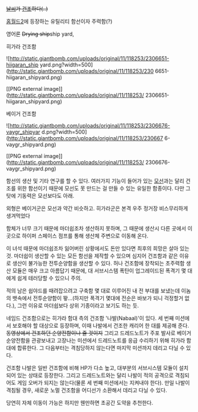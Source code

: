 <del>[날씨](%EB%82%A0%EC%94%A8.md)가
[건조](%EA%B1%B4%EC%A1%B0.md)하다(..)</del>

[홈월드2](%ED%99%88%EC%9B%94%EB%93%9C2.md)에 등장하는 유틸리티 함선이자 주력함(?)

영어론 <del>Drying ship</del>ship yard,

히가라 건조함  

![http://static.giantbomb.com/uploads/original/11/118253/2306651-hiigaran_ship
yard.png?width=500](http://static.giantbomb.com/uploads/original/11/118253/230
6651-hiigaran_shipyard.png)

[[PNG external image]](http://static.giantbomb.com/uploads/original/11/118253/
2306651-hiigaran_shipyard.png)

  
베이거 건조함  

![http://static.giantbomb.com/uploads/original/11/118253/2306676-vaygr_shipyar
d.png?width=500](http://static.giantbomb.com/uploads/original/11/118253/230667
6-vaygr_shipyard.png)

[[PNG external image]](http://static.giantbomb.com/uploads/original/11/118253/
2306676-vaygr_shipyard.png)

함선의 생산 및 기타 연구를 할 수 있다. 여러가지 기능이 들어가 있는 [모선](%EB%AA%A8%EC%84%A0.md)과는 달리
건조를 위한 함선이기 때문에 모선도 못 만드는 걸 만들 수 있는 유일한 함종이다. 다만 그 탓에 기동력은 모선보다도 아래.

외형은 베이거군은 모선과 약간 비슷하고. 히가라군은 본격 우주 정거장 비스무리하게 생겨먹었다

함체가 너무 크기 때문에 마더쉽조차 생산하지 못하며, 그 때문에 생산시 다른 곳에서 이곳으로 하이퍼 스페이스 점프를 통해 생산체 주변으로
이동해 온다.

이 녀석 때문에 마더쉽조차 잃어버린 상황에서도 돈만 있다면 최후의 희망은 살아 있는 것. 마더쉽이 생산할 수 있는 모든 함선을 제작할 수
있으며 심지어 건조함과 같은 이유로 생산이 불가능한 전투순양함을 생산할 수 있다. 허나 건조함에 장착되는 초주력함 생산 모듈은 매우 크고
아름답기 때문에, 대 서브시스템 폭탄이 업그레이드된 폭격기 몇 대에게 쉽게 테러당할 수 있으니 주의.

적의 남은 쉽야드를 때려잡으려고 구축함 몇 대로 이루어진 내 전 부대를 보냈는데 이놈의 뱃속에서 전투순양함이 뙇…(하지만 폭격기 몇대에
전순은 바보가 되니 걱정할거 없다.), 그런 이유로 마더쉽보다 상위 기종이라고 보기도 하는 듯.

네임드 건조함으로는 히가라 함대 측의 건조함 '나발(Nabaal)'이 있다. 세 번째 미션에서 보호해야 할 대상으로 등장하며, 이때 나발에서
건조한 캐리어 한 대를 제공해 준다. <del>동영상에서 건조하던 순양전함이나 줄 것이지</del> 그리고 드레드노트가 주포 발사로 베이거
순양전함을 관광보내고 고장나는 미션에서 드레드노트를 응급 수리하기 위해 히가라 함대에 합류한다. 그 다음부터는 격침당하지 않는다면 마지막
미션까지 데리고 다닐 수 있다.

건조함 나발은 일반 건조함에 비해 HP가 다소 높고, 대부분의 서브시스템 모듈이 설치되어 있는 상태로 등장한다. 그리고 드레드노트와는 달리
나발이 적의 공격으로 격침되어도 게임 오버가 되지는 않는다(물론 세 번째 미션에서는 지켜내야 한다). 만일 나발이 격침될 경우, 새로운 노멀
건조함을 어디선가 소환해서 데리고 다닐 수 있다.

당연히 자체 이동이 가능은 하지만 웬만하면 초공간 도약을 추천한다.

